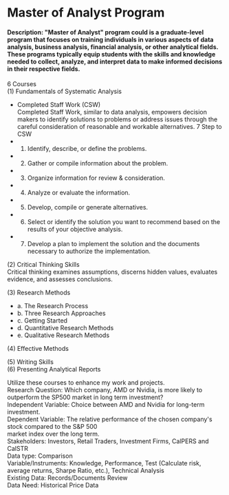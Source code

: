 # Master of Analyst Program

#### Description: "Master of Analyst" program could is a graduate-level program that focuses on training individuals in various aspects of data analysis, business analysis, financial analysis, or other analytical fields. These programs typically equip students with the skills and knowledge needed to collect, analyze, and interpret data to make informed decisions in their respective fields.  
6	Courses  
(1)	Fundamentals of Systematic Analysis  
-	Completed Staff Work (CSW)  
 Completed Staff Work, similar to data analysis, empowers decision makers to identify solutions to problems or address issues through the careful consideration of reasonable and workable alternatives.
7 Step to CSW  
-	1. Identify, describe, or define the problems.  
-	2. Gather or compile information about the problem.  
-	3. Organize information for review & consideration.  
-	4. Analyze or evaluate the information.  
-	5. Develop, compile or generate alternatives.  
-	6. Select or identify the solution you want to recommend based on the results of your objective analysis.  
-	7. Develop a plan to implement the solution and the documents necessary to authorize the implementation.  

(2)	Critical Thinking Skills  
Critical thinking examines assumptions, discerns hidden values, evaluates evidence, and assesses conclusions.  

(3)	Research Methods  
-	a. The Research Process   
-	b. Three Research Approaches   
-	c. Getting Started  
-	d. Quantitative Research Methods   
-	e. Qualitative Research Methods
  
(4)	Effective Methods 

(5)	Writing Skills  
(6)	Presenting Analytical Reports  

Utilize these courses to enhance my work and projects.   
Research Question: Which company, AMD or Nvidia, is more likely to outperform the SP500 market in
long term investment?  
Independent Variable: Choice between AMD and Nvidia for long-term investment.  
Dependent Variable: The relative performance of the chosen company's stock compared to the S&P 500   
market index over the long term.  
Stakeholders: Investors, Retail Traders, Investment Firms, CalPERS and CalSTR  
Data type: Comparison  
Variable/Instruments: Knowledge, Performance, Test (Calculate risk, average returns, Sharpe Ratio, etc.), Technical Analysis     
Existing Data: Records/Documents Review  
Data Need: Historical Price Data  

